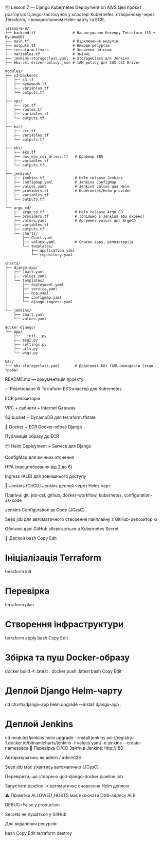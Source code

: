 📦 Lesson 7 — Django Kubernetes Deployment on AWS
Цей проєкт розгортає Django-застосунок у кластері Kubernetes, створеному через Terraform, з використанням Helm-чарту та ECR.

```plaintext
lesson-8-9/
├── backend.tf                 # Налаштування бекенду Terraform (S3 + DynamoDB)
├── main.tf                    # Підключення модулів
├── outputs.tf                 # Виводи ресурсів
├── terraform.tfvars           # Значення змінних
├── variables.tf               # Змінні
├── jenkins-storageclass.yaml  # StorageClass для Jenkins
├── ebs-csi-driver-policy.json # IAM policy для EBS CSI Driver

modules/
├── s3-backend/
│   ├── s3.tf
│   ├── dynamodb.tf
│   ├── variables.tf
│   └── outputs.tf
│
├── vpc/
│   ├── vpc.tf
│   ├── routes.tf
│   ├── variables.tf
│   └── outputs.tf
│
├── ecr/
│   ├── ecr.tf
│   ├── variables.tf
│   └── outputs.tf
│
├── eks/
│   ├── eks.tf
│   ├── aws_ebs_csi_driver.tf   # Драйвер EBS
│   ├── variables.tf
│   └── outputs.tf
│
├── jenkins/
│   ├── jenkins.tf              # Helm release Jenkins
│   ├── configmap.yaml          # Jenkins ConfigMap
│   ├── values.yaml             # Jenkins values для Helm
│   ├── providers.tf            # Kubernetes/Helm provider
│   ├── variables.tf
│   └── outputs.tf
│
└── argo_cd/
    ├── argo_cd.tf              # Helm release Argo CD
    ├── providers.tf            # (спільно з Jenkins або окремо)
    ├── values.yaml             # Аргумент values для ArgoCD
    ├── variables.tf
    ├── outputs.tf
    └── charts/
        ├── Chart.yaml
        ├── values.yaml         # Список apps, репозиторіїв
        └── templates/
            ├── application.yaml
            └── repository.yaml

charts/
├── django-app/
│   ├── Chart.yaml
│   ├── values.yaml
│   └── templates/
│       ├── deployment.yaml
│       ├── service.yaml
│       ├── hpa.yaml
│       ├── configmap.yaml
│       └── django-ingress.yaml
│
└── jenkins/
    ├── Chart.yaml
    └── values.yaml

docker-django/
└── app/
    ├── __init__.py
    ├── asgi.py
    ├── settings.py
    ├── urls.py
    └── wsgi.py

k8s/
└── ebs-storageclass.yaml       # Додаткові K8s YAML-маніфести (якщо треба)
```

README.md — документація проєкту

✅ Реалізовано
⚙️ Terraform
EKS кластер для Kubernetes

ECR репозиторій

VPC + сабнети + Internet Gateway

S3 bucket + DynamoDB для terraform.tfstate

🐳 Docker + ECR
Docker-образ Django

Публікація образу до ECR

📦 Helm
Deployment + Service для Django

ConfigMap для змінних оточення

HPA (масштабування від 2 до 6)

Ingress (ALB) для зовнішнього доступу

🔧 Jenkins (CI/CD)
Jenkins деплой через Helm-чарт

Плагіни: git, job-dsl, github, docker-workflow, kubernetes, configuration-as-code

Jenkins Configuration as Code (JCasC)

Seed job для автоматичного створення пайплайну з GitHub-репозиторію

Облікові дані GitHub зберігаються в Kubernetes Secret

🚀 Деплой
bash
Copy
Edit
# Ініціалізація Terraform
terraform init

# Перевірка
terraform plan

# Створення інфраструктури
terraform apply
bash
Copy
Edit
# Збірка та пуш Docker-образу
docker build -t <ecr-repo>:latest .
docker push <ecr-repo>:latest
bash
Copy
Edit
# Деплой Django Helm-чарту
cd charts/django-app
helm upgrade --install django-app .

# Деплой Jenkins
cd modules/jenkins
helm upgrade --install jenkins oci://registry-1.docker.io/bitnamicharts/jenkins -f values.yaml -n jenkins --create-namespace
🔁 Перевірка CI/CD
Зайти в Jenkins: http://<ALB-address>:80

Авторизуватись як admin / admin123

Seed job має з’явитись автоматично (JCasC)

Перевірити, що створено goit-django-docker pipeline job

Запустити pipeline → автоматичне оновлення Helm деплою

⚠️ Примітки
ALLOWED_HOSTS має включати DNS-адресу ALB

DEBUG=False у production

Secrets не пушаться у GitHub

Для видалення ресурсів:

bash
Copy
Edit
terraform destroy